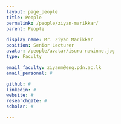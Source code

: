 ```yaml
---
layout: page_people
title: People
permalink: /people/ziyan-marikkar/
parent: People

display_name: Mr. Ziyan Marikkar
position: Senior Lecturer
avatar: /people/avatar/isuru-nawinne.jpg
type: Faculty

email_faculty: ziyanm@eng.pdn.ac.lk
email_personal: #

github: #
linkedin: #
website: #
researchgate: #
scholar: #

---
```

